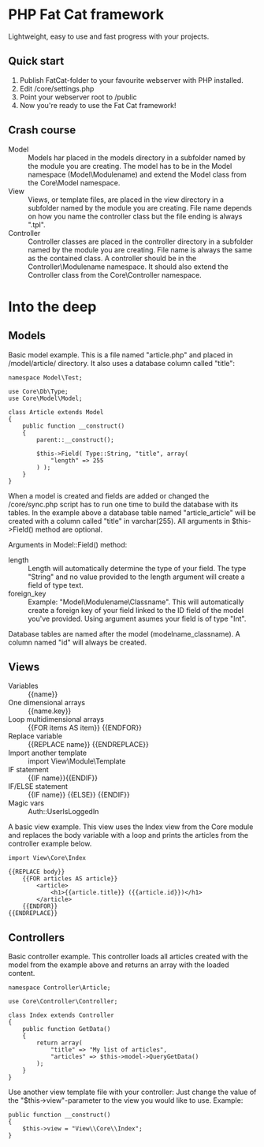 PHP Fat Cat framework
===================
Lightweight, easy to use and fast progress with your projects.

Quick start
-----------

1.  Publish FatCat-folder to your favourite webserver with PHP installed.
2. 	Edit /core/settings.php
3. 	Point your webserver root to /public
4. 	Now you're ready to use the Fat Cat framework!

Crash course
------------

<dl>
	<dt>Model</dt>
	<dd>Models har placed in the models directory in a subfolder named by the module you are creating. The model has to be in the Model namespace (Model\Modulename) and extend the Model class from the Core\Model namespace.</dd>
	<dt>View</dt>
	<dd>Views, or template files, are placed in the view directory in a subfolder named by the module you are creating. File name depends on how you name the controller class but the file ending is always ".tpl".</dd>
	<dt>Controller</dt>
	<dd>Controller classes are placed in the controller directory in a subfolder named by the module you are creating. File name is always the same as the contained class. A controller should be in the Controller\Modulename namespace. It should also extend the Controller class from the Core\Controller namespace.</dd>
</dl>

Into the deep
=============

Models
------

Basic model example. This is a file named "article.php" and placed in /model/article/ directory. It also uses a database column called "title":

	namespace Model\Test;

	use Core\Db\Type;
	use Core\Model\Model;

	class Article extends Model
	{
		public function __construct()
		{
			parent::__construct();

			$this->Field( Type::String, "title", array(
				"length" => 255
			) );
		}
	}

When a model is created and fields are added or changed the /core/sync.php script has to run one time to build the database with its tables. In the example above a database table named "article_article" will be created with a column called "title" in varchar(255). All arguments in $this->Field() method are optional.

Arguments in Model::Field() method:
<dl>
	<dt>length</dt>
	<dd>Length will automatically determine the type of your field. The type "String" and no value provided to the length argument will create a field of type text.</dd>
	<dt>foreign_key</dt>
	<dd>Example: "Model\Modulename\Classname". This will automatically create a foreign key of your field linked to the ID field of the model you've provided. Using argument asumes your field is of type "Int".</dd>
</dl>

Database tables are named after the model (modelname_classname). A column named "id" will always be created.

Views
-----

<dl>
	<dt>Variables</dt>
	<dd>{{name}}</dd>
	<dt>One dimensional arrays</dt>
	<dd>{{name.key}}</dd>
	<dt>Loop multidimensional arrays</dt>
	<dd>{{FOR items AS item}} {{ENDFOR}}</dd>
	<dt>Replace variable</dt>
	<dd>{{REPLACE name}} {{ENDREPLACE}}</dd>
	<dt>Import another template</dt>
	<dd>import View\Module\Template</dd>
	<dt>IF statement</dt>
	<dd>{{IF name}}{{ENDIF}}</dd>
	<dt>IF/ELSE statement</dt>
	<dd>{{IF name}} {{ELSE}} {{ENDIF}}</dd>
	<dt>Magic vars</dt>
	<dd>Auth::UserIsLoggedIn</dd>
</dl>

A basic view example. This view uses the Index view from the Core module and replaces the body variable with a loop and prints the articles from the controller example below.

	import View\Core\Index
	
	{{REPLACE body}}
		{{FOR articles AS article}}
			<article>
				<h1>{{article.title}} ({{article.id}})</h1>
			</article>
		{{ENDFOR}}
	{{ENDREPLACE}}

Controllers
-----------

Basic controller example. This controller loads all articles created with the model from the example above and returns an array with the loaded content.

	namespace Controller\Article;

	use Core\Controller\Controller;

	class Index extends Controller
	{
		public function GetData()
		{
			return array(
				"title" => "My list of articles",
				"articles" => $this->model->QueryGetData()
			);
		}
	}

Use another view template file with your controller: Just change the value of the "$this->view"-parameter to the view you would like to use.
Example:

	public function __construct()
	{
		$this->view = "View\\Core\\Index";
	}